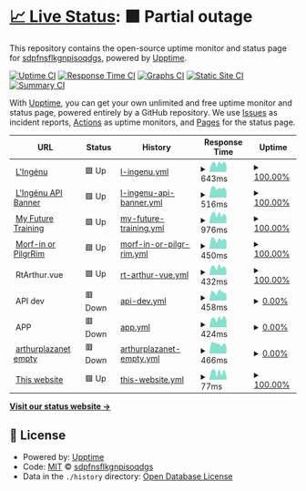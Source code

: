 # [📈 Live Status](https://sdpfnsflkgnpisoqdgs.github.io/qmdslfjlskdngpisdg): <!--live status--> **🟧 Partial outage**

This repository contains the open-source uptime monitor and status page for [sdpfnsflkgnpisoqdgs](https://sdpfnsflkgnpisoqdgs.github.io/qmdslfjlskdngpisdg), powered by [Upptime](https://github.com/upptime/upptime).

[![Uptime CI](https://github.com/sdpfnsflkgnpisoqdgs/qmdslfjlskdngpisdg/workflows/Uptime%20CI/badge.svg)](https://github.com/sdpfnsflkgnpisoqdgs/qmdslfjlskdngpisdg/actions?query=workflow%3A%22Uptime+CI%22)
[![Response Time CI](https://github.com/sdpfnsflkgnpisoqdgs/qmdslfjlskdngpisdg/workflows/Response%20Time%20CI/badge.svg)](https://github.com/sdpfnsflkgnpisoqdgs/qmdslfjlskdngpisdg/actions?query=workflow%3A%22Response+Time+CI%22)
[![Graphs CI](https://github.com/sdpfnsflkgnpisoqdgs/qmdslfjlskdngpisdg/workflows/Graphs%20CI/badge.svg)](https://github.com/sdpfnsflkgnpisoqdgs/qmdslfjlskdngpisdg/actions?query=workflow%3A%22Graphs+CI%22)
[![Static Site CI](https://github.com/sdpfnsflkgnpisoqdgs/qmdslfjlskdngpisdg/workflows/Static%20Site%20CI/badge.svg)](https://github.com/sdpfnsflkgnpisoqdgs/qmdslfjlskdngpisdg/actions?query=workflow%3A%22Static+Site+CI%22)
[![Summary CI](https://github.com/sdpfnsflkgnpisoqdgs/qmdslfjlskdngpisdg/workflows/Summary%20CI/badge.svg)](https://github.com/sdpfnsflkgnpisoqdgs/qmdslfjlskdngpisdg/actions?query=workflow%3A%22Summary+CI%22)

With [Upptime](https://upptime.js.org), you can get your own unlimited and free uptime monitor and status page, powered entirely by a GitHub repository. We use [Issues](https://github.com/sdpfnsflkgnpisoqdgs/qmdslfjlskdngpisdg/issues) as incident reports, [Actions](https://github.com/sdpfnsflkgnpisoqdgs/qmdslfjlskdngpisdg/actions) as uptime monitors, and [Pages](https://sdpfnsflkgnpisoqdgs.github.io/qmdslfjlskdngpisdg) for the status page.

<!--start: status pages-->
<!-- This summary is generated by Upptime (https://github.com/upptime/upptime) -->
<!-- Do not edit this manually, your changes will be overwritten -->
<!-- prettier-ignore -->
| URL | Status | History | Response Time | Uptime |
| --- | ------ | ------- | ------------- | ------ |
| <img alt="" src="https://icons.duckduckgo.com/ip3/lingenu.org.ico" height="13"> [L'Ingénu](https://lingenu.org) | 🟩 Up | [l-ingenu.yml](https://github.com/sdpfnsflkgnpisoqdgs/qmdslfjlskdngpisdg/commits/HEAD/history/l-ingenu.yml) | <details><summary><img alt="Response time graph" src="./graphs/l-ingenu/response-time-week.png" height="20"> 643ms</summary><br><a href="https://sdpfnsflkgnpisoqdgs.github.io/qmdslfjlskdngpisdg/history/l-ingenu"><img alt="Response time 616" src="https://img.shields.io/endpoint?url=https%3A%2F%2Fraw.githubusercontent.com%2Fsdpfnsflkgnpisoqdgs%2Fqmdslfjlskdngpisdg%2FHEAD%2Fapi%2Fl-ingenu%2Fresponse-time.json"></a><br><a href="https://sdpfnsflkgnpisoqdgs.github.io/qmdslfjlskdngpisdg/history/l-ingenu"><img alt="24-hour response time 570" src="https://img.shields.io/endpoint?url=https%3A%2F%2Fraw.githubusercontent.com%2Fsdpfnsflkgnpisoqdgs%2Fqmdslfjlskdngpisdg%2FHEAD%2Fapi%2Fl-ingenu%2Fresponse-time-day.json"></a><br><a href="https://sdpfnsflkgnpisoqdgs.github.io/qmdslfjlskdngpisdg/history/l-ingenu"><img alt="7-day response time 643" src="https://img.shields.io/endpoint?url=https%3A%2F%2Fraw.githubusercontent.com%2Fsdpfnsflkgnpisoqdgs%2Fqmdslfjlskdngpisdg%2FHEAD%2Fapi%2Fl-ingenu%2Fresponse-time-week.json"></a><br><a href="https://sdpfnsflkgnpisoqdgs.github.io/qmdslfjlskdngpisdg/history/l-ingenu"><img alt="30-day response time 595" src="https://img.shields.io/endpoint?url=https%3A%2F%2Fraw.githubusercontent.com%2Fsdpfnsflkgnpisoqdgs%2Fqmdslfjlskdngpisdg%2FHEAD%2Fapi%2Fl-ingenu%2Fresponse-time-month.json"></a><br><a href="https://sdpfnsflkgnpisoqdgs.github.io/qmdslfjlskdngpisdg/history/l-ingenu"><img alt="1-year response time 616" src="https://img.shields.io/endpoint?url=https%3A%2F%2Fraw.githubusercontent.com%2Fsdpfnsflkgnpisoqdgs%2Fqmdslfjlskdngpisdg%2FHEAD%2Fapi%2Fl-ingenu%2Fresponse-time-year.json"></a></details> | <details><summary><a href="https://sdpfnsflkgnpisoqdgs.github.io/qmdslfjlskdngpisdg/history/l-ingenu">100.00%</a></summary><a href="https://sdpfnsflkgnpisoqdgs.github.io/qmdslfjlskdngpisdg/history/l-ingenu"><img alt="All-time uptime 100.00%" src="https://img.shields.io/endpoint?url=https%3A%2F%2Fraw.githubusercontent.com%2Fsdpfnsflkgnpisoqdgs%2Fqmdslfjlskdngpisdg%2FHEAD%2Fapi%2Fl-ingenu%2Fuptime.json"></a><br><a href="https://sdpfnsflkgnpisoqdgs.github.io/qmdslfjlskdngpisdg/history/l-ingenu"><img alt="24-hour uptime 100.00%" src="https://img.shields.io/endpoint?url=https%3A%2F%2Fraw.githubusercontent.com%2Fsdpfnsflkgnpisoqdgs%2Fqmdslfjlskdngpisdg%2FHEAD%2Fapi%2Fl-ingenu%2Fuptime-day.json"></a><br><a href="https://sdpfnsflkgnpisoqdgs.github.io/qmdslfjlskdngpisdg/history/l-ingenu"><img alt="7-day uptime 100.00%" src="https://img.shields.io/endpoint?url=https%3A%2F%2Fraw.githubusercontent.com%2Fsdpfnsflkgnpisoqdgs%2Fqmdslfjlskdngpisdg%2FHEAD%2Fapi%2Fl-ingenu%2Fuptime-week.json"></a><br><a href="https://sdpfnsflkgnpisoqdgs.github.io/qmdslfjlskdngpisdg/history/l-ingenu"><img alt="30-day uptime 100.00%" src="https://img.shields.io/endpoint?url=https%3A%2F%2Fraw.githubusercontent.com%2Fsdpfnsflkgnpisoqdgs%2Fqmdslfjlskdngpisdg%2FHEAD%2Fapi%2Fl-ingenu%2Fuptime-month.json"></a><br><a href="https://sdpfnsflkgnpisoqdgs.github.io/qmdslfjlskdngpisdg/history/l-ingenu"><img alt="1-year uptime 100.00%" src="https://img.shields.io/endpoint?url=https%3A%2F%2Fraw.githubusercontent.com%2Fsdpfnsflkgnpisoqdgs%2Fqmdslfjlskdngpisdg%2FHEAD%2Fapi%2Fl-ingenu%2Fuptime-year.json"></a></details>
| <img alt="" src="https://icons.duckduckgo.com/ip3/api.lingenu.org.ico" height="13"> [L'Ingénu API Banner](https://api.lingenu.org/api/homeBanner) | 🟩 Up | [l-ingenu-api-banner.yml](https://github.com/sdpfnsflkgnpisoqdgs/qmdslfjlskdngpisdg/commits/HEAD/history/l-ingenu-api-banner.yml) | <details><summary><img alt="Response time graph" src="./graphs/l-ingenu-api-banner/response-time-week.png" height="20"> 516ms</summary><br><a href="https://sdpfnsflkgnpisoqdgs.github.io/qmdslfjlskdngpisdg/history/l-ingenu-api-banner"><img alt="Response time 514" src="https://img.shields.io/endpoint?url=https%3A%2F%2Fraw.githubusercontent.com%2Fsdpfnsflkgnpisoqdgs%2Fqmdslfjlskdngpisdg%2FHEAD%2Fapi%2Fl-ingenu-api-banner%2Fresponse-time.json"></a><br><a href="https://sdpfnsflkgnpisoqdgs.github.io/qmdslfjlskdngpisdg/history/l-ingenu-api-banner"><img alt="24-hour response time 375" src="https://img.shields.io/endpoint?url=https%3A%2F%2Fraw.githubusercontent.com%2Fsdpfnsflkgnpisoqdgs%2Fqmdslfjlskdngpisdg%2FHEAD%2Fapi%2Fl-ingenu-api-banner%2Fresponse-time-day.json"></a><br><a href="https://sdpfnsflkgnpisoqdgs.github.io/qmdslfjlskdngpisdg/history/l-ingenu-api-banner"><img alt="7-day response time 516" src="https://img.shields.io/endpoint?url=https%3A%2F%2Fraw.githubusercontent.com%2Fsdpfnsflkgnpisoqdgs%2Fqmdslfjlskdngpisdg%2FHEAD%2Fapi%2Fl-ingenu-api-banner%2Fresponse-time-week.json"></a><br><a href="https://sdpfnsflkgnpisoqdgs.github.io/qmdslfjlskdngpisdg/history/l-ingenu-api-banner"><img alt="30-day response time 503" src="https://img.shields.io/endpoint?url=https%3A%2F%2Fraw.githubusercontent.com%2Fsdpfnsflkgnpisoqdgs%2Fqmdslfjlskdngpisdg%2FHEAD%2Fapi%2Fl-ingenu-api-banner%2Fresponse-time-month.json"></a><br><a href="https://sdpfnsflkgnpisoqdgs.github.io/qmdslfjlskdngpisdg/history/l-ingenu-api-banner"><img alt="1-year response time 514" src="https://img.shields.io/endpoint?url=https%3A%2F%2Fraw.githubusercontent.com%2Fsdpfnsflkgnpisoqdgs%2Fqmdslfjlskdngpisdg%2FHEAD%2Fapi%2Fl-ingenu-api-banner%2Fresponse-time-year.json"></a></details> | <details><summary><a href="https://sdpfnsflkgnpisoqdgs.github.io/qmdslfjlskdngpisdg/history/l-ingenu-api-banner">100.00%</a></summary><a href="https://sdpfnsflkgnpisoqdgs.github.io/qmdslfjlskdngpisdg/history/l-ingenu-api-banner"><img alt="All-time uptime 100.00%" src="https://img.shields.io/endpoint?url=https%3A%2F%2Fraw.githubusercontent.com%2Fsdpfnsflkgnpisoqdgs%2Fqmdslfjlskdngpisdg%2FHEAD%2Fapi%2Fl-ingenu-api-banner%2Fuptime.json"></a><br><a href="https://sdpfnsflkgnpisoqdgs.github.io/qmdslfjlskdngpisdg/history/l-ingenu-api-banner"><img alt="24-hour uptime 100.00%" src="https://img.shields.io/endpoint?url=https%3A%2F%2Fraw.githubusercontent.com%2Fsdpfnsflkgnpisoqdgs%2Fqmdslfjlskdngpisdg%2FHEAD%2Fapi%2Fl-ingenu-api-banner%2Fuptime-day.json"></a><br><a href="https://sdpfnsflkgnpisoqdgs.github.io/qmdslfjlskdngpisdg/history/l-ingenu-api-banner"><img alt="7-day uptime 100.00%" src="https://img.shields.io/endpoint?url=https%3A%2F%2Fraw.githubusercontent.com%2Fsdpfnsflkgnpisoqdgs%2Fqmdslfjlskdngpisdg%2FHEAD%2Fapi%2Fl-ingenu-api-banner%2Fuptime-week.json"></a><br><a href="https://sdpfnsflkgnpisoqdgs.github.io/qmdslfjlskdngpisdg/history/l-ingenu-api-banner"><img alt="30-day uptime 100.00%" src="https://img.shields.io/endpoint?url=https%3A%2F%2Fraw.githubusercontent.com%2Fsdpfnsflkgnpisoqdgs%2Fqmdslfjlskdngpisdg%2FHEAD%2Fapi%2Fl-ingenu-api-banner%2Fuptime-month.json"></a><br><a href="https://sdpfnsflkgnpisoqdgs.github.io/qmdslfjlskdngpisdg/history/l-ingenu-api-banner"><img alt="1-year uptime 100.00%" src="https://img.shields.io/endpoint?url=https%3A%2F%2Fraw.githubusercontent.com%2Fsdpfnsflkgnpisoqdgs%2Fqmdslfjlskdngpisdg%2FHEAD%2Fapi%2Fl-ingenu-api-banner%2Fuptime-year.json"></a></details>
| <img alt="" src="https://icons.duckduckgo.com/ip3/my-future-training.com.ico" height="13"> [My Future Training](https://my-future-training.com) | 🟩 Up | [my-future-training.yml](https://github.com/sdpfnsflkgnpisoqdgs/qmdslfjlskdngpisdg/commits/HEAD/history/my-future-training.yml) | <details><summary><img alt="Response time graph" src="./graphs/my-future-training/response-time-week.png" height="20"> 976ms</summary><br><a href="https://sdpfnsflkgnpisoqdgs.github.io/qmdslfjlskdngpisdg/history/my-future-training"><img alt="Response time 918" src="https://img.shields.io/endpoint?url=https%3A%2F%2Fraw.githubusercontent.com%2Fsdpfnsflkgnpisoqdgs%2Fqmdslfjlskdngpisdg%2FHEAD%2Fapi%2Fmy-future-training%2Fresponse-time.json"></a><br><a href="https://sdpfnsflkgnpisoqdgs.github.io/qmdslfjlskdngpisdg/history/my-future-training"><img alt="24-hour response time 695" src="https://img.shields.io/endpoint?url=https%3A%2F%2Fraw.githubusercontent.com%2Fsdpfnsflkgnpisoqdgs%2Fqmdslfjlskdngpisdg%2FHEAD%2Fapi%2Fmy-future-training%2Fresponse-time-day.json"></a><br><a href="https://sdpfnsflkgnpisoqdgs.github.io/qmdslfjlskdngpisdg/history/my-future-training"><img alt="7-day response time 976" src="https://img.shields.io/endpoint?url=https%3A%2F%2Fraw.githubusercontent.com%2Fsdpfnsflkgnpisoqdgs%2Fqmdslfjlskdngpisdg%2FHEAD%2Fapi%2Fmy-future-training%2Fresponse-time-week.json"></a><br><a href="https://sdpfnsflkgnpisoqdgs.github.io/qmdslfjlskdngpisdg/history/my-future-training"><img alt="30-day response time 900" src="https://img.shields.io/endpoint?url=https%3A%2F%2Fraw.githubusercontent.com%2Fsdpfnsflkgnpisoqdgs%2Fqmdslfjlskdngpisdg%2FHEAD%2Fapi%2Fmy-future-training%2Fresponse-time-month.json"></a><br><a href="https://sdpfnsflkgnpisoqdgs.github.io/qmdslfjlskdngpisdg/history/my-future-training"><img alt="1-year response time 918" src="https://img.shields.io/endpoint?url=https%3A%2F%2Fraw.githubusercontent.com%2Fsdpfnsflkgnpisoqdgs%2Fqmdslfjlskdngpisdg%2FHEAD%2Fapi%2Fmy-future-training%2Fresponse-time-year.json"></a></details> | <details><summary><a href="https://sdpfnsflkgnpisoqdgs.github.io/qmdslfjlskdngpisdg/history/my-future-training">100.00%</a></summary><a href="https://sdpfnsflkgnpisoqdgs.github.io/qmdslfjlskdngpisdg/history/my-future-training"><img alt="All-time uptime 100.00%" src="https://img.shields.io/endpoint?url=https%3A%2F%2Fraw.githubusercontent.com%2Fsdpfnsflkgnpisoqdgs%2Fqmdslfjlskdngpisdg%2FHEAD%2Fapi%2Fmy-future-training%2Fuptime.json"></a><br><a href="https://sdpfnsflkgnpisoqdgs.github.io/qmdslfjlskdngpisdg/history/my-future-training"><img alt="24-hour uptime 100.00%" src="https://img.shields.io/endpoint?url=https%3A%2F%2Fraw.githubusercontent.com%2Fsdpfnsflkgnpisoqdgs%2Fqmdslfjlskdngpisdg%2FHEAD%2Fapi%2Fmy-future-training%2Fuptime-day.json"></a><br><a href="https://sdpfnsflkgnpisoqdgs.github.io/qmdslfjlskdngpisdg/history/my-future-training"><img alt="7-day uptime 100.00%" src="https://img.shields.io/endpoint?url=https%3A%2F%2Fraw.githubusercontent.com%2Fsdpfnsflkgnpisoqdgs%2Fqmdslfjlskdngpisdg%2FHEAD%2Fapi%2Fmy-future-training%2Fuptime-week.json"></a><br><a href="https://sdpfnsflkgnpisoqdgs.github.io/qmdslfjlskdngpisdg/history/my-future-training"><img alt="30-day uptime 100.00%" src="https://img.shields.io/endpoint?url=https%3A%2F%2Fraw.githubusercontent.com%2Fsdpfnsflkgnpisoqdgs%2Fqmdslfjlskdngpisdg%2FHEAD%2Fapi%2Fmy-future-training%2Fuptime-month.json"></a><br><a href="https://sdpfnsflkgnpisoqdgs.github.io/qmdslfjlskdngpisdg/history/my-future-training"><img alt="1-year uptime 100.00%" src="https://img.shields.io/endpoint?url=https%3A%2F%2Fraw.githubusercontent.com%2Fsdpfnsflkgnpisoqdgs%2Fqmdslfjlskdngpisdg%2FHEAD%2Fapi%2Fmy-future-training%2Fuptime-year.json"></a></details>
| <img alt="" src="https://icons.duckduckgo.com/ip3/morf-in.com.ico" height="13"> [Morf-in or PilgrRim](https://morf-in.com) | 🟩 Up | [morf-in-or-pilgr-rim.yml](https://github.com/sdpfnsflkgnpisoqdgs/qmdslfjlskdngpisdg/commits/HEAD/history/morf-in-or-pilgr-rim.yml) | <details><summary><img alt="Response time graph" src="./graphs/morf-in-or-pilgr-rim/response-time-week.png" height="20"> 450ms</summary><br><a href="https://sdpfnsflkgnpisoqdgs.github.io/qmdslfjlskdngpisdg/history/morf-in-or-pilgr-rim"><img alt="Response time 421" src="https://img.shields.io/endpoint?url=https%3A%2F%2Fraw.githubusercontent.com%2Fsdpfnsflkgnpisoqdgs%2Fqmdslfjlskdngpisdg%2FHEAD%2Fapi%2Fmorf-in-or-pilgr-rim%2Fresponse-time.json"></a><br><a href="https://sdpfnsflkgnpisoqdgs.github.io/qmdslfjlskdngpisdg/history/morf-in-or-pilgr-rim"><img alt="24-hour response time 375" src="https://img.shields.io/endpoint?url=https%3A%2F%2Fraw.githubusercontent.com%2Fsdpfnsflkgnpisoqdgs%2Fqmdslfjlskdngpisdg%2FHEAD%2Fapi%2Fmorf-in-or-pilgr-rim%2Fresponse-time-day.json"></a><br><a href="https://sdpfnsflkgnpisoqdgs.github.io/qmdslfjlskdngpisdg/history/morf-in-or-pilgr-rim"><img alt="7-day response time 450" src="https://img.shields.io/endpoint?url=https%3A%2F%2Fraw.githubusercontent.com%2Fsdpfnsflkgnpisoqdgs%2Fqmdslfjlskdngpisdg%2FHEAD%2Fapi%2Fmorf-in-or-pilgr-rim%2Fresponse-time-week.json"></a><br><a href="https://sdpfnsflkgnpisoqdgs.github.io/qmdslfjlskdngpisdg/history/morf-in-or-pilgr-rim"><img alt="30-day response time 418" src="https://img.shields.io/endpoint?url=https%3A%2F%2Fraw.githubusercontent.com%2Fsdpfnsflkgnpisoqdgs%2Fqmdslfjlskdngpisdg%2FHEAD%2Fapi%2Fmorf-in-or-pilgr-rim%2Fresponse-time-month.json"></a><br><a href="https://sdpfnsflkgnpisoqdgs.github.io/qmdslfjlskdngpisdg/history/morf-in-or-pilgr-rim"><img alt="1-year response time 421" src="https://img.shields.io/endpoint?url=https%3A%2F%2Fraw.githubusercontent.com%2Fsdpfnsflkgnpisoqdgs%2Fqmdslfjlskdngpisdg%2FHEAD%2Fapi%2Fmorf-in-or-pilgr-rim%2Fresponse-time-year.json"></a></details> | <details><summary><a href="https://sdpfnsflkgnpisoqdgs.github.io/qmdslfjlskdngpisdg/history/morf-in-or-pilgr-rim">100.00%</a></summary><a href="https://sdpfnsflkgnpisoqdgs.github.io/qmdslfjlskdngpisdg/history/morf-in-or-pilgr-rim"><img alt="All-time uptime 96.78%" src="https://img.shields.io/endpoint?url=https%3A%2F%2Fraw.githubusercontent.com%2Fsdpfnsflkgnpisoqdgs%2Fqmdslfjlskdngpisdg%2FHEAD%2Fapi%2Fmorf-in-or-pilgr-rim%2Fuptime.json"></a><br><a href="https://sdpfnsflkgnpisoqdgs.github.io/qmdslfjlskdngpisdg/history/morf-in-or-pilgr-rim"><img alt="24-hour uptime 100.00%" src="https://img.shields.io/endpoint?url=https%3A%2F%2Fraw.githubusercontent.com%2Fsdpfnsflkgnpisoqdgs%2Fqmdslfjlskdngpisdg%2FHEAD%2Fapi%2Fmorf-in-or-pilgr-rim%2Fuptime-day.json"></a><br><a href="https://sdpfnsflkgnpisoqdgs.github.io/qmdslfjlskdngpisdg/history/morf-in-or-pilgr-rim"><img alt="7-day uptime 100.00%" src="https://img.shields.io/endpoint?url=https%3A%2F%2Fraw.githubusercontent.com%2Fsdpfnsflkgnpisoqdgs%2Fqmdslfjlskdngpisdg%2FHEAD%2Fapi%2Fmorf-in-or-pilgr-rim%2Fuptime-week.json"></a><br><a href="https://sdpfnsflkgnpisoqdgs.github.io/qmdslfjlskdngpisdg/history/morf-in-or-pilgr-rim"><img alt="30-day uptime 100.00%" src="https://img.shields.io/endpoint?url=https%3A%2F%2Fraw.githubusercontent.com%2Fsdpfnsflkgnpisoqdgs%2Fqmdslfjlskdngpisdg%2FHEAD%2Fapi%2Fmorf-in-or-pilgr-rim%2Fuptime-month.json"></a><br><a href="https://sdpfnsflkgnpisoqdgs.github.io/qmdslfjlskdngpisdg/history/morf-in-or-pilgr-rim"><img alt="1-year uptime 96.78%" src="https://img.shields.io/endpoint?url=https%3A%2F%2Fraw.githubusercontent.com%2Fsdpfnsflkgnpisoqdgs%2Fqmdslfjlskdngpisdg%2FHEAD%2Fapi%2Fmorf-in-or-pilgr-rim%2Fuptime-year.json"></a></details>
| <img alt="" src="https://icons.duckduckgo.com/ip3/null.ico" height="13"> RtArthur.vue | 🟩 Up | [rt-arthur-vue.yml](https://github.com/sdpfnsflkgnpisoqdgs/qmdslfjlskdngpisdg/commits/HEAD/history/rt-arthur-vue.yml) | <details><summary><img alt="Response time graph" src="./graphs/rt-arthur-vue/response-time-week.png" height="20"> 432ms</summary><br><a href="https://sdpfnsflkgnpisoqdgs.github.io/qmdslfjlskdngpisdg/history/rt-arthur-vue"><img alt="Response time 431" src="https://img.shields.io/endpoint?url=https%3A%2F%2Fraw.githubusercontent.com%2Fsdpfnsflkgnpisoqdgs%2Fqmdslfjlskdngpisdg%2FHEAD%2Fapi%2Frt-arthur-vue%2Fresponse-time.json"></a><br><a href="https://sdpfnsflkgnpisoqdgs.github.io/qmdslfjlskdngpisdg/history/rt-arthur-vue"><img alt="24-hour response time 280" src="https://img.shields.io/endpoint?url=https%3A%2F%2Fraw.githubusercontent.com%2Fsdpfnsflkgnpisoqdgs%2Fqmdslfjlskdngpisdg%2FHEAD%2Fapi%2Frt-arthur-vue%2Fresponse-time-day.json"></a><br><a href="https://sdpfnsflkgnpisoqdgs.github.io/qmdslfjlskdngpisdg/history/rt-arthur-vue"><img alt="7-day response time 432" src="https://img.shields.io/endpoint?url=https%3A%2F%2Fraw.githubusercontent.com%2Fsdpfnsflkgnpisoqdgs%2Fqmdslfjlskdngpisdg%2FHEAD%2Fapi%2Frt-arthur-vue%2Fresponse-time-week.json"></a><br><a href="https://sdpfnsflkgnpisoqdgs.github.io/qmdslfjlskdngpisdg/history/rt-arthur-vue"><img alt="30-day response time 424" src="https://img.shields.io/endpoint?url=https%3A%2F%2Fraw.githubusercontent.com%2Fsdpfnsflkgnpisoqdgs%2Fqmdslfjlskdngpisdg%2FHEAD%2Fapi%2Frt-arthur-vue%2Fresponse-time-month.json"></a><br><a href="https://sdpfnsflkgnpisoqdgs.github.io/qmdslfjlskdngpisdg/history/rt-arthur-vue"><img alt="1-year response time 431" src="https://img.shields.io/endpoint?url=https%3A%2F%2Fraw.githubusercontent.com%2Fsdpfnsflkgnpisoqdgs%2Fqmdslfjlskdngpisdg%2FHEAD%2Fapi%2Frt-arthur-vue%2Fresponse-time-year.json"></a></details> | <details><summary><a href="https://sdpfnsflkgnpisoqdgs.github.io/qmdslfjlskdngpisdg/history/rt-arthur-vue">100.00%</a></summary><a href="https://sdpfnsflkgnpisoqdgs.github.io/qmdslfjlskdngpisdg/history/rt-arthur-vue"><img alt="All-time uptime 99.98%" src="https://img.shields.io/endpoint?url=https%3A%2F%2Fraw.githubusercontent.com%2Fsdpfnsflkgnpisoqdgs%2Fqmdslfjlskdngpisdg%2FHEAD%2Fapi%2Frt-arthur-vue%2Fuptime.json"></a><br><a href="https://sdpfnsflkgnpisoqdgs.github.io/qmdslfjlskdngpisdg/history/rt-arthur-vue"><img alt="24-hour uptime 100.00%" src="https://img.shields.io/endpoint?url=https%3A%2F%2Fraw.githubusercontent.com%2Fsdpfnsflkgnpisoqdgs%2Fqmdslfjlskdngpisdg%2FHEAD%2Fapi%2Frt-arthur-vue%2Fuptime-day.json"></a><br><a href="https://sdpfnsflkgnpisoqdgs.github.io/qmdslfjlskdngpisdg/history/rt-arthur-vue"><img alt="7-day uptime 100.00%" src="https://img.shields.io/endpoint?url=https%3A%2F%2Fraw.githubusercontent.com%2Fsdpfnsflkgnpisoqdgs%2Fqmdslfjlskdngpisdg%2FHEAD%2Fapi%2Frt-arthur-vue%2Fuptime-week.json"></a><br><a href="https://sdpfnsflkgnpisoqdgs.github.io/qmdslfjlskdngpisdg/history/rt-arthur-vue"><img alt="30-day uptime 100.00%" src="https://img.shields.io/endpoint?url=https%3A%2F%2Fraw.githubusercontent.com%2Fsdpfnsflkgnpisoqdgs%2Fqmdslfjlskdngpisdg%2FHEAD%2Fapi%2Frt-arthur-vue%2Fuptime-month.json"></a><br><a href="https://sdpfnsflkgnpisoqdgs.github.io/qmdslfjlskdngpisdg/history/rt-arthur-vue"><img alt="1-year uptime 99.98%" src="https://img.shields.io/endpoint?url=https%3A%2F%2Fraw.githubusercontent.com%2Fsdpfnsflkgnpisoqdgs%2Fqmdslfjlskdngpisdg%2FHEAD%2Fapi%2Frt-arthur-vue%2Fuptime-year.json"></a></details>
| <img alt="" src="https://icons.duckduckgo.com/ip3/null.ico" height="13"> API dev | 🟥 Down | [api-dev.yml](https://github.com/sdpfnsflkgnpisoqdgs/qmdslfjlskdngpisdg/commits/HEAD/history/api-dev.yml) | <details><summary><img alt="Response time graph" src="./graphs/api-dev/response-time-week.png" height="20"> 458ms</summary><br><a href="https://sdpfnsflkgnpisoqdgs.github.io/qmdslfjlskdngpisdg/history/api-dev"><img alt="Response time 449" src="https://img.shields.io/endpoint?url=https%3A%2F%2Fraw.githubusercontent.com%2Fsdpfnsflkgnpisoqdgs%2Fqmdslfjlskdngpisdg%2FHEAD%2Fapi%2Fapi-dev%2Fresponse-time.json"></a><br><a href="https://sdpfnsflkgnpisoqdgs.github.io/qmdslfjlskdngpisdg/history/api-dev"><img alt="24-hour response time 280" src="https://img.shields.io/endpoint?url=https%3A%2F%2Fraw.githubusercontent.com%2Fsdpfnsflkgnpisoqdgs%2Fqmdslfjlskdngpisdg%2FHEAD%2Fapi%2Fapi-dev%2Fresponse-time-day.json"></a><br><a href="https://sdpfnsflkgnpisoqdgs.github.io/qmdslfjlskdngpisdg/history/api-dev"><img alt="7-day response time 458" src="https://img.shields.io/endpoint?url=https%3A%2F%2Fraw.githubusercontent.com%2Fsdpfnsflkgnpisoqdgs%2Fqmdslfjlskdngpisdg%2FHEAD%2Fapi%2Fapi-dev%2Fresponse-time-week.json"></a><br><a href="https://sdpfnsflkgnpisoqdgs.github.io/qmdslfjlskdngpisdg/history/api-dev"><img alt="30-day response time 449" src="https://img.shields.io/endpoint?url=https%3A%2F%2Fraw.githubusercontent.com%2Fsdpfnsflkgnpisoqdgs%2Fqmdslfjlskdngpisdg%2FHEAD%2Fapi%2Fapi-dev%2Fresponse-time-month.json"></a><br><a href="https://sdpfnsflkgnpisoqdgs.github.io/qmdslfjlskdngpisdg/history/api-dev"><img alt="1-year response time 449" src="https://img.shields.io/endpoint?url=https%3A%2F%2Fraw.githubusercontent.com%2Fsdpfnsflkgnpisoqdgs%2Fqmdslfjlskdngpisdg%2FHEAD%2Fapi%2Fapi-dev%2Fresponse-time-year.json"></a></details> | <details><summary><a href="https://sdpfnsflkgnpisoqdgs.github.io/qmdslfjlskdngpisdg/history/api-dev">0.00%</a></summary><a href="https://sdpfnsflkgnpisoqdgs.github.io/qmdslfjlskdngpisdg/history/api-dev"><img alt="All-time uptime 19.94%" src="https://img.shields.io/endpoint?url=https%3A%2F%2Fraw.githubusercontent.com%2Fsdpfnsflkgnpisoqdgs%2Fqmdslfjlskdngpisdg%2FHEAD%2Fapi%2Fapi-dev%2Fuptime.json"></a><br><a href="https://sdpfnsflkgnpisoqdgs.github.io/qmdslfjlskdngpisdg/history/api-dev"><img alt="24-hour uptime 0.00%" src="https://img.shields.io/endpoint?url=https%3A%2F%2Fraw.githubusercontent.com%2Fsdpfnsflkgnpisoqdgs%2Fqmdslfjlskdngpisdg%2FHEAD%2Fapi%2Fapi-dev%2Fuptime-day.json"></a><br><a href="https://sdpfnsflkgnpisoqdgs.github.io/qmdslfjlskdngpisdg/history/api-dev"><img alt="7-day uptime 0.00%" src="https://img.shields.io/endpoint?url=https%3A%2F%2Fraw.githubusercontent.com%2Fsdpfnsflkgnpisoqdgs%2Fqmdslfjlskdngpisdg%2FHEAD%2Fapi%2Fapi-dev%2Fuptime-week.json"></a><br><a href="https://sdpfnsflkgnpisoqdgs.github.io/qmdslfjlskdngpisdg/history/api-dev"><img alt="30-day uptime 1.38%" src="https://img.shields.io/endpoint?url=https%3A%2F%2Fraw.githubusercontent.com%2Fsdpfnsflkgnpisoqdgs%2Fqmdslfjlskdngpisdg%2FHEAD%2Fapi%2Fapi-dev%2Fuptime-month.json"></a><br><a href="https://sdpfnsflkgnpisoqdgs.github.io/qmdslfjlskdngpisdg/history/api-dev"><img alt="1-year uptime 19.94%" src="https://img.shields.io/endpoint?url=https%3A%2F%2Fraw.githubusercontent.com%2Fsdpfnsflkgnpisoqdgs%2Fqmdslfjlskdngpisdg%2FHEAD%2Fapi%2Fapi-dev%2Fuptime-year.json"></a></details>
| <img alt="" src="https://icons.duckduckgo.com/ip3/null.ico" height="13"> APP | 🟥 Down | [app.yml](https://github.com/sdpfnsflkgnpisoqdgs/qmdslfjlskdngpisdg/commits/HEAD/history/app.yml) | <details><summary><img alt="Response time graph" src="./graphs/app/response-time-week.png" height="20"> 424ms</summary><br><a href="https://sdpfnsflkgnpisoqdgs.github.io/qmdslfjlskdngpisdg/history/app"><img alt="Response time 465" src="https://img.shields.io/endpoint?url=https%3A%2F%2Fraw.githubusercontent.com%2Fsdpfnsflkgnpisoqdgs%2Fqmdslfjlskdngpisdg%2FHEAD%2Fapi%2Fapp%2Fresponse-time.json"></a><br><a href="https://sdpfnsflkgnpisoqdgs.github.io/qmdslfjlskdngpisdg/history/app"><img alt="24-hour response time 281" src="https://img.shields.io/endpoint?url=https%3A%2F%2Fraw.githubusercontent.com%2Fsdpfnsflkgnpisoqdgs%2Fqmdslfjlskdngpisdg%2FHEAD%2Fapi%2Fapp%2Fresponse-time-day.json"></a><br><a href="https://sdpfnsflkgnpisoqdgs.github.io/qmdslfjlskdngpisdg/history/app"><img alt="7-day response time 424" src="https://img.shields.io/endpoint?url=https%3A%2F%2Fraw.githubusercontent.com%2Fsdpfnsflkgnpisoqdgs%2Fqmdslfjlskdngpisdg%2FHEAD%2Fapi%2Fapp%2Fresponse-time-week.json"></a><br><a href="https://sdpfnsflkgnpisoqdgs.github.io/qmdslfjlskdngpisdg/history/app"><img alt="30-day response time 455" src="https://img.shields.io/endpoint?url=https%3A%2F%2Fraw.githubusercontent.com%2Fsdpfnsflkgnpisoqdgs%2Fqmdslfjlskdngpisdg%2FHEAD%2Fapi%2Fapp%2Fresponse-time-month.json"></a><br><a href="https://sdpfnsflkgnpisoqdgs.github.io/qmdslfjlskdngpisdg/history/app"><img alt="1-year response time 465" src="https://img.shields.io/endpoint?url=https%3A%2F%2Fraw.githubusercontent.com%2Fsdpfnsflkgnpisoqdgs%2Fqmdslfjlskdngpisdg%2FHEAD%2Fapi%2Fapp%2Fresponse-time-year.json"></a></details> | <details><summary><a href="https://sdpfnsflkgnpisoqdgs.github.io/qmdslfjlskdngpisdg/history/app">0.00%</a></summary><a href="https://sdpfnsflkgnpisoqdgs.github.io/qmdslfjlskdngpisdg/history/app"><img alt="All-time uptime 12.11%" src="https://img.shields.io/endpoint?url=https%3A%2F%2Fraw.githubusercontent.com%2Fsdpfnsflkgnpisoqdgs%2Fqmdslfjlskdngpisdg%2FHEAD%2Fapi%2Fapp%2Fuptime.json"></a><br><a href="https://sdpfnsflkgnpisoqdgs.github.io/qmdslfjlskdngpisdg/history/app"><img alt="24-hour uptime 0.00%" src="https://img.shields.io/endpoint?url=https%3A%2F%2Fraw.githubusercontent.com%2Fsdpfnsflkgnpisoqdgs%2Fqmdslfjlskdngpisdg%2FHEAD%2Fapi%2Fapp%2Fuptime-day.json"></a><br><a href="https://sdpfnsflkgnpisoqdgs.github.io/qmdslfjlskdngpisdg/history/app"><img alt="7-day uptime 0.00%" src="https://img.shields.io/endpoint?url=https%3A%2F%2Fraw.githubusercontent.com%2Fsdpfnsflkgnpisoqdgs%2Fqmdslfjlskdngpisdg%2FHEAD%2Fapi%2Fapp%2Fuptime-week.json"></a><br><a href="https://sdpfnsflkgnpisoqdgs.github.io/qmdslfjlskdngpisdg/history/app"><img alt="30-day uptime 1.38%" src="https://img.shields.io/endpoint?url=https%3A%2F%2Fraw.githubusercontent.com%2Fsdpfnsflkgnpisoqdgs%2Fqmdslfjlskdngpisdg%2FHEAD%2Fapi%2Fapp%2Fuptime-month.json"></a><br><a href="https://sdpfnsflkgnpisoqdgs.github.io/qmdslfjlskdngpisdg/history/app"><img alt="1-year uptime 12.11%" src="https://img.shields.io/endpoint?url=https%3A%2F%2Fraw.githubusercontent.com%2Fsdpfnsflkgnpisoqdgs%2Fqmdslfjlskdngpisdg%2FHEAD%2Fapi%2Fapp%2Fuptime-year.json"></a></details>
| <img alt="" src="https://icons.duckduckgo.com/ip3/arthurplazanet.com.ico" height="13"> [arthurplazanet empty](https://arthurplazanet.com) | 🟥 Down | [arthurplazanet-empty.yml](https://github.com/sdpfnsflkgnpisoqdgs/qmdslfjlskdngpisdg/commits/HEAD/history/arthurplazanet-empty.yml) | <details><summary><img alt="Response time graph" src="./graphs/arthurplazanet-empty/response-time-week.png" height="20"> 466ms</summary><br><a href="https://sdpfnsflkgnpisoqdgs.github.io/qmdslfjlskdngpisdg/history/arthurplazanet-empty"><img alt="Response time 451" src="https://img.shields.io/endpoint?url=https%3A%2F%2Fraw.githubusercontent.com%2Fsdpfnsflkgnpisoqdgs%2Fqmdslfjlskdngpisdg%2FHEAD%2Fapi%2Farthurplazanet-empty%2Fresponse-time.json"></a><br><a href="https://sdpfnsflkgnpisoqdgs.github.io/qmdslfjlskdngpisdg/history/arthurplazanet-empty"><img alt="24-hour response time 370" src="https://img.shields.io/endpoint?url=https%3A%2F%2Fraw.githubusercontent.com%2Fsdpfnsflkgnpisoqdgs%2Fqmdslfjlskdngpisdg%2FHEAD%2Fapi%2Farthurplazanet-empty%2Fresponse-time-day.json"></a><br><a href="https://sdpfnsflkgnpisoqdgs.github.io/qmdslfjlskdngpisdg/history/arthurplazanet-empty"><img alt="7-day response time 466" src="https://img.shields.io/endpoint?url=https%3A%2F%2Fraw.githubusercontent.com%2Fsdpfnsflkgnpisoqdgs%2Fqmdslfjlskdngpisdg%2FHEAD%2Fapi%2Farthurplazanet-empty%2Fresponse-time-week.json"></a><br><a href="https://sdpfnsflkgnpisoqdgs.github.io/qmdslfjlskdngpisdg/history/arthurplazanet-empty"><img alt="30-day response time 447" src="https://img.shields.io/endpoint?url=https%3A%2F%2Fraw.githubusercontent.com%2Fsdpfnsflkgnpisoqdgs%2Fqmdslfjlskdngpisdg%2FHEAD%2Fapi%2Farthurplazanet-empty%2Fresponse-time-month.json"></a><br><a href="https://sdpfnsflkgnpisoqdgs.github.io/qmdslfjlskdngpisdg/history/arthurplazanet-empty"><img alt="1-year response time 451" src="https://img.shields.io/endpoint?url=https%3A%2F%2Fraw.githubusercontent.com%2Fsdpfnsflkgnpisoqdgs%2Fqmdslfjlskdngpisdg%2FHEAD%2Fapi%2Farthurplazanet-empty%2Fresponse-time-year.json"></a></details> | <details><summary><a href="https://sdpfnsflkgnpisoqdgs.github.io/qmdslfjlskdngpisdg/history/arthurplazanet-empty">0.00%</a></summary><a href="https://sdpfnsflkgnpisoqdgs.github.io/qmdslfjlskdngpisdg/history/arthurplazanet-empty"><img alt="All-time uptime 48.77%" src="https://img.shields.io/endpoint?url=https%3A%2F%2Fraw.githubusercontent.com%2Fsdpfnsflkgnpisoqdgs%2Fqmdslfjlskdngpisdg%2FHEAD%2Fapi%2Farthurplazanet-empty%2Fuptime.json"></a><br><a href="https://sdpfnsflkgnpisoqdgs.github.io/qmdslfjlskdngpisdg/history/arthurplazanet-empty"><img alt="24-hour uptime 0.00%" src="https://img.shields.io/endpoint?url=https%3A%2F%2Fraw.githubusercontent.com%2Fsdpfnsflkgnpisoqdgs%2Fqmdslfjlskdngpisdg%2FHEAD%2Fapi%2Farthurplazanet-empty%2Fuptime-day.json"></a><br><a href="https://sdpfnsflkgnpisoqdgs.github.io/qmdslfjlskdngpisdg/history/arthurplazanet-empty"><img alt="7-day uptime 0.00%" src="https://img.shields.io/endpoint?url=https%3A%2F%2Fraw.githubusercontent.com%2Fsdpfnsflkgnpisoqdgs%2Fqmdslfjlskdngpisdg%2FHEAD%2Fapi%2Farthurplazanet-empty%2Fuptime-week.json"></a><br><a href="https://sdpfnsflkgnpisoqdgs.github.io/qmdslfjlskdngpisdg/history/arthurplazanet-empty"><img alt="30-day uptime 32.45%" src="https://img.shields.io/endpoint?url=https%3A%2F%2Fraw.githubusercontent.com%2Fsdpfnsflkgnpisoqdgs%2Fqmdslfjlskdngpisdg%2FHEAD%2Fapi%2Farthurplazanet-empty%2Fuptime-month.json"></a><br><a href="https://sdpfnsflkgnpisoqdgs.github.io/qmdslfjlskdngpisdg/history/arthurplazanet-empty"><img alt="1-year uptime 48.77%" src="https://img.shields.io/endpoint?url=https%3A%2F%2Fraw.githubusercontent.com%2Fsdpfnsflkgnpisoqdgs%2Fqmdslfjlskdngpisdg%2FHEAD%2Fapi%2Farthurplazanet-empty%2Fuptime-year.json"></a></details>
| <img alt="" src="https://api.lingenu.org/storage/img_1.jpg" height="13"> [This website](https://sdpfnsflkgnpisoqdgs.github.io/qmdslfjlskdngpisdg/) | 🟩 Up | [this-website.yml](https://github.com/sdpfnsflkgnpisoqdgs/qmdslfjlskdngpisdg/commits/HEAD/history/this-website.yml) | <details><summary><img alt="Response time graph" src="./graphs/this-website/response-time-week.png" height="20"> 77ms</summary><br><a href="https://sdpfnsflkgnpisoqdgs.github.io/qmdslfjlskdngpisdg/history/this-website"><img alt="Response time 74" src="https://img.shields.io/endpoint?url=https%3A%2F%2Fraw.githubusercontent.com%2Fsdpfnsflkgnpisoqdgs%2Fqmdslfjlskdngpisdg%2FHEAD%2Fapi%2Fthis-website%2Fresponse-time.json"></a><br><a href="https://sdpfnsflkgnpisoqdgs.github.io/qmdslfjlskdngpisdg/history/this-website"><img alt="24-hour response time 28" src="https://img.shields.io/endpoint?url=https%3A%2F%2Fraw.githubusercontent.com%2Fsdpfnsflkgnpisoqdgs%2Fqmdslfjlskdngpisdg%2FHEAD%2Fapi%2Fthis-website%2Fresponse-time-day.json"></a><br><a href="https://sdpfnsflkgnpisoqdgs.github.io/qmdslfjlskdngpisdg/history/this-website"><img alt="7-day response time 77" src="https://img.shields.io/endpoint?url=https%3A%2F%2Fraw.githubusercontent.com%2Fsdpfnsflkgnpisoqdgs%2Fqmdslfjlskdngpisdg%2FHEAD%2Fapi%2Fthis-website%2Fresponse-time-week.json"></a><br><a href="https://sdpfnsflkgnpisoqdgs.github.io/qmdslfjlskdngpisdg/history/this-website"><img alt="30-day response time 65" src="https://img.shields.io/endpoint?url=https%3A%2F%2Fraw.githubusercontent.com%2Fsdpfnsflkgnpisoqdgs%2Fqmdslfjlskdngpisdg%2FHEAD%2Fapi%2Fthis-website%2Fresponse-time-month.json"></a><br><a href="https://sdpfnsflkgnpisoqdgs.github.io/qmdslfjlskdngpisdg/history/this-website"><img alt="1-year response time 74" src="https://img.shields.io/endpoint?url=https%3A%2F%2Fraw.githubusercontent.com%2Fsdpfnsflkgnpisoqdgs%2Fqmdslfjlskdngpisdg%2FHEAD%2Fapi%2Fthis-website%2Fresponse-time-year.json"></a></details> | <details><summary><a href="https://sdpfnsflkgnpisoqdgs.github.io/qmdslfjlskdngpisdg/history/this-website">100.00%</a></summary><a href="https://sdpfnsflkgnpisoqdgs.github.io/qmdslfjlskdngpisdg/history/this-website"><img alt="All-time uptime 97.05%" src="https://img.shields.io/endpoint?url=https%3A%2F%2Fraw.githubusercontent.com%2Fsdpfnsflkgnpisoqdgs%2Fqmdslfjlskdngpisdg%2FHEAD%2Fapi%2Fthis-website%2Fuptime.json"></a><br><a href="https://sdpfnsflkgnpisoqdgs.github.io/qmdslfjlskdngpisdg/history/this-website"><img alt="24-hour uptime 100.00%" src="https://img.shields.io/endpoint?url=https%3A%2F%2Fraw.githubusercontent.com%2Fsdpfnsflkgnpisoqdgs%2Fqmdslfjlskdngpisdg%2FHEAD%2Fapi%2Fthis-website%2Fuptime-day.json"></a><br><a href="https://sdpfnsflkgnpisoqdgs.github.io/qmdslfjlskdngpisdg/history/this-website"><img alt="7-day uptime 100.00%" src="https://img.shields.io/endpoint?url=https%3A%2F%2Fraw.githubusercontent.com%2Fsdpfnsflkgnpisoqdgs%2Fqmdslfjlskdngpisdg%2FHEAD%2Fapi%2Fthis-website%2Fuptime-week.json"></a><br><a href="https://sdpfnsflkgnpisoqdgs.github.io/qmdslfjlskdngpisdg/history/this-website"><img alt="30-day uptime 100.00%" src="https://img.shields.io/endpoint?url=https%3A%2F%2Fraw.githubusercontent.com%2Fsdpfnsflkgnpisoqdgs%2Fqmdslfjlskdngpisdg%2FHEAD%2Fapi%2Fthis-website%2Fuptime-month.json"></a><br><a href="https://sdpfnsflkgnpisoqdgs.github.io/qmdslfjlskdngpisdg/history/this-website"><img alt="1-year uptime 97.05%" src="https://img.shields.io/endpoint?url=https%3A%2F%2Fraw.githubusercontent.com%2Fsdpfnsflkgnpisoqdgs%2Fqmdslfjlskdngpisdg%2FHEAD%2Fapi%2Fthis-website%2Fuptime-year.json"></a></details>

<!--end: status pages-->

[**Visit our status website →**](https://sdpfnsflkgnpisoqdgs.github.io/qmdslfjlskdngpisdg)

## 📄 License

- Powered by: [Upptime](https://github.com/upptime/upptime)
- Code: [MIT](./LICENSE) © [sdpfnsflkgnpisoqdgs](https://sdpfnsflkgnpisoqdgs.github.io/qmdslfjlskdngpisdg)
- Data in the `./history` directory: [Open Database License](https://opendatacommons.org/licenses/odbl/1-0/)
